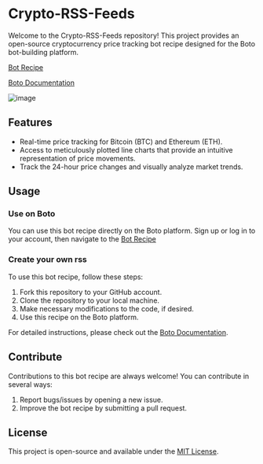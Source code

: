 # Crypto-RSS-Feeds

Welcome to the Crypto-RSS-Feeds repository! This project provides an open-source cryptocurrency price tracking bot recipe designed for the Boto bot-building platform. 

[Bot Recipe](https://boto.io/bots/64473/)

[Boto Documentation](https://boto.io/docs/botoio-knowledge-center-8kL24t9ZC9/b134d051-092f-43b2-8b76-898806fa9eef)

![image](https://github.com/BankkRoll/crypto-rss-feeds/assets/106103625/fe99ee24-4467-4110-97ad-c0e9ded66b43)

## Features

- Real-time price tracking for Bitcoin (BTC) and Ethereum (ETH).
- Access to meticulously plotted line charts that provide an intuitive representation of price movements.
- Track the 24-hour price changes and visually analyze market trends.

## Usage

### Use on Boto

You can use this bot recipe directly on the Boto platform. Sign up or log in to your account, then navigate to the [Bot Recipe](https://boto.io/bots/64473/)

### Create your own rss

To use this bot recipe, follow these steps:

1. Fork this repository to your GitHub account.
2. Clone the repository to your local machine.
3. Make necessary modifications to the code, if desired.
4. Use this recipe on the Boto platform.

For detailed instructions, please check out the [Boto Documentation](https://boto.io/docs/botoio-knowledge-center-8kL24t9ZC9/b134d051-092f-43b2-8b76-898806fa9eef).

## Contribute

Contributions to this bot recipe are always welcome! You can contribute in several ways:

1. Report bugs/issues by opening a new issue.
2. Improve the bot recipe by submitting a pull request.

## License

This project is open-source and available under the [MIT License](/LICENSE).

